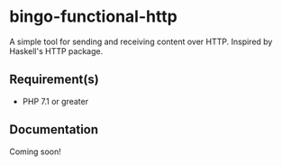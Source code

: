 # bingo-functional-http

A simple tool for sending and receiving content over HTTP. Inspired by Haskell's HTTP package.

## Requirement(s)

- PHP 7.1 or greater

## Documentation

Coming soon!